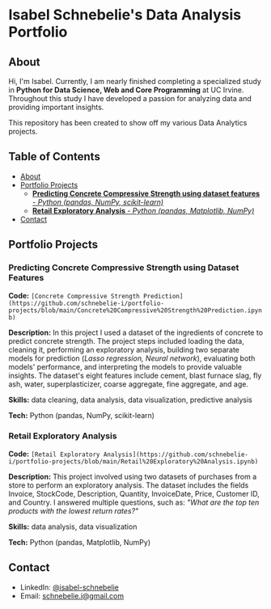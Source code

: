 # Isabel Schnebelie's Data Analysis Portfolio
## About
Hi, I'm Isabel. Currently, I am nearly finished completing a specialized study in **Python for Data Science, Web and Core Programming** at UC Irvine. Throughout this study I have developed a passion for analyzing data and providing important insights.

This repository has been created to show off my various Data Analytics projects. 

## Table of Contents
- [About](https://github.com/schnebelie-i/Data-Analysis-Portfolio/blob/main/README.md#about)
- [Portfolio Projects](https://github.com/schnebelie-i/Data-Analysis-Portfolio/blob/main/README.md#portfolio-projects)
  - [**Predicting Concrete Compressive Strength using dataset features** - _Python (pandas, NumPy, scikit-learn)_](https://github.com/schnebelie-i/Data-Analysis-Portfolio/blob/main/README.md#predicting-concrete-compressive-strength-using-dataset-features)
  - [**Retail Exploratory Analysis** - _Python (pandas, Matplotlib, NumPy)_](https://github.com/schnebelie-i/Data-Analysis-Portfolio/blob/main/README.md#retail-exploratory-analysis)
- [Contact](https://github.com/schnebelie-i/Data-Analysis-Portfolio/blob/main/README.md#contact)
## Portfolio Projects
### Predicting Concrete Compressive Strength using Dataset Features
**Code:** `[Concrete Compressive Strength Prediction](https://github.com/schnebelie-i/portfolio-projects/blob/main/Concrete%20Compressive%20Strength%20Prediction.ipynb)`

**Description:** In this project I used a dataset of the ingredients of concrete to predict concrete strength. The project steps included loading the data, cleaning it, performing an exploratory analysis, building two separate models for prediction (_Lasso regression, Neural network_), evaluating both models' performance, and interpreting the models to provide valuable insights. The dataset's eight features include cement, blast furnace slag, fly ash, water, superplasticizer, coarse aggregate, fine aggregate, and age. 

**Skills:** data cleaning, data analysis, data visualization, predictive analysis

**Tech:** Python (pandas, NumPy, scikit-learn)

### Retail Exploratory Analysis
**Code:** `[Retail Exploratory Analysis](https://github.com/schnebelie-i/portfolio-projects/blob/main/Retail%20Exploratory%20Analysis.ipynb)`

**Description:** This project involved using two datasets of purchases from a store to perform an exploratory analysis. The dataset includes the fields Invoice, StockCode, Description, Quantity, InvoiceDate, Price, Customer ID, and Country. I answered multiple questions, such as: _"What are the top ten products with the lowest return rates?"_

**Skills:** data analysis, data visualization

**Tech:** Python (pandas, Matplotlib, NumPy)

## Contact
- LinkedIn: [@isabel-schnebelie](https://www.linkedin.com/in/isabel-schnebelie/)
- Email: [schnebelie.i@gmail.com](mailto:schnebelie.i@gmail.com)
